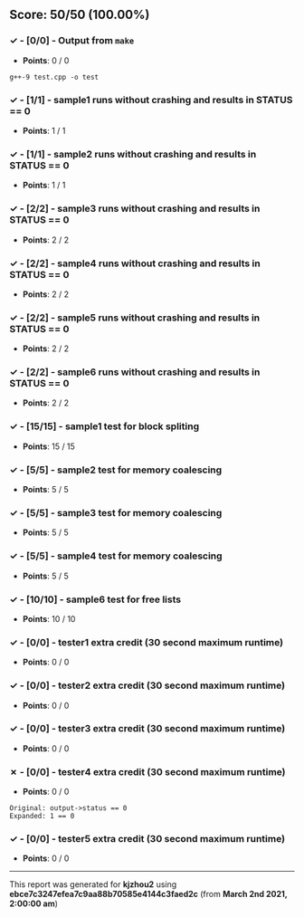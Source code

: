 


## Score: 50/50 (100.00%)


### ✓ - [0/0] - Output from `make`

- **Points**: 0 / 0


```
g++-9 test.cpp -o test

```


### ✓ - [1/1] - sample1 runs without crashing and results in STATUS == 0

- **Points**: 1 / 1





### ✓ - [1/1] - sample2 runs without crashing and results in STATUS == 0

- **Points**: 1 / 1





### ✓ - [2/2] - sample3 runs without crashing and results in STATUS == 0

- **Points**: 2 / 2





### ✓ - [2/2] - sample4 runs without crashing and results in STATUS == 0

- **Points**: 2 / 2





### ✓ - [2/2] - sample5 runs without crashing and results in STATUS == 0

- **Points**: 2 / 2





### ✓ - [2/2] - sample6 runs without crashing and results in STATUS == 0

- **Points**: 2 / 2





### ✓ - [15/15] - sample1 test for block spliting

- **Points**: 15 / 15





### ✓ - [5/5] - sample2 test for memory coalescing

- **Points**: 5 / 5





### ✓ - [5/5] - sample3 test for memory coalescing

- **Points**: 5 / 5





### ✓ - [5/5] - sample4 test for memory coalescing

- **Points**: 5 / 5





### ✓ - [10/10] - sample6 test for free lists

- **Points**: 10 / 10





### ✓ - [0/0] - tester1 extra credit (30 second maximum runtime)

- **Points**: 0 / 0





### ✓ - [0/0] - tester2 extra credit (30 second maximum runtime)

- **Points**: 0 / 0





### ✓ - [0/0] - tester3 extra credit (30 second maximum runtime)

- **Points**: 0 / 0





### ✗ - [0/0] - tester4 extra credit (30 second maximum runtime)

- **Points**: 0 / 0


```
Original: output->status == 0
Expanded: 1 == 0
```


### ✓ - [0/0] - tester5 extra credit (30 second maximum runtime)

- **Points**: 0 / 0





---

This report was generated for **kjzhou2** using **ebce7c3247efea7c9aa88b70585e4144c3faed2c** (from **March 2nd 2021, 2:00:00 am**)
